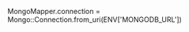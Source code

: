 <!-- layout:code post: sinatra-stacks_mongomapper -->


MongoMapper.connection = Mongo::Connection.from_uri(ENV['MONGODB_URL'])
